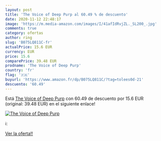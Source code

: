 ```yaml
---
layout: post
title: 'The Voice of Deep Purp al 60.49 % de descuento'
date: 2020-11-12 22:48:17
image: 'https://m.media-amazon.com/images/I/41afIdRvjZL._SL200_.jpg'
comments: true
category: ofertas
author: ring
slug: 'B075LQ811C-fr'
actualPrice: 15.6 EUR
currency: EUR
price: 15.6
comparePrice: 39.48 EUR
prodname: 'The Voice of Deep Purp'
country: 'fr'
flag: '🇫🇷'
buyurl: 'https://www.amazon.fr/dp/B075LQ811C/?tag=tolees0d-21'
descuento: '60.49'
---
```


Está [The Voice of Deep Purp](https://www.amazon.fr/dp/B075LQ811C/?tag=tolees0d-21) con 60.49 de descuento por 15.6 EUR (original: 39.48 EUR) en el siguiente enlace!

[![The Voice of Deep Purp](https://m.media-amazon.com/images/I/41afIdRvjZL._SL200_.jpg)](https://www.amazon.fr/dp/B075LQ811C/?tag=tolees0d-21)

ℹ️:


[Ver la oferta!!](https://www.amazon.fr/dp/B075LQ811C/?tag=tolees0d-21)
